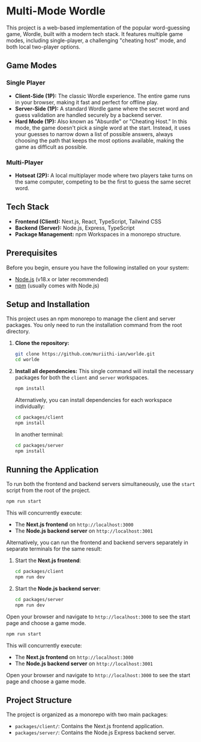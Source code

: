 # Multi-Mode Wordle

This project is a web-based implementation of the popular word-guessing game, Wordle, built with a modern tech stack. It features multiple game modes, including single-player, a challenging "cheating host" mode, and both local two-player options.

## Game Modes

### Single Player
*   **Client-Side (1P):** The classic Wordle experience. The entire game runs in your browser, making it fast and perfect for offline play.
*   **Server-Side (1P):** A standard Wordle game where the secret word and guess validation are handled securely by a backend server.
*   **Hard Mode (1P):** Also known as "Absurdle" or "Cheating Host." In this mode, the game doesn't pick a single word at the start. Instead, it uses your guesses to narrow down a list of possible answers, always choosing the path that keeps the most options available, making the game as difficult as possible.

### Multi-Player
*   **Hotseat (2P):** A local multiplayer mode where two players take turns on the same computer, competing to be the first to guess the same secret word.

## Tech Stack

*   **Frontend (Client):** Next.js, React, TypeScript, Tailwind CSS
*   **Backend (Server):** Node.js, Express, TypeScript
*   **Package Management:** npm Workspaces in a monorepo structure.

## Prerequisites

Before you begin, ensure you have the following installed on your system:
*   [Node.js](https://nodejs.org/en/) (v18.x or later recommended)
*   [npm](https://www.npmjs.com/) (usually comes with Node.js)

## Setup and Installation

This project uses an npm monorepo to manage the client and server packages. You only need to run the installation command from the root directory.

1.  **Clone the repository:**
    ```sh
    git clone https://github.com/muriithi-ian/worlde.git
    cd worlde
    ```

2.  **Install all dependencies:**
    This single command will install the necessary packages for both the `client` and `server` workspaces.
    ```sh
    npm install
    ```

    Alternatively, you can install dependencies for each workspace individually:

    ```sh
    cd packages/client
    npm install
    ```
    In another terminal:
    
    ```sh
    cd packages/server
    npm install
    ```

## Running the Application

To run both the frontend and backend servers simultaneously, use the `start` script from the root of the project.

```sh
npm run start
```

This will concurrently execute:
*   The **Next.js frontend** on `http://localhost:3000`
*   The **Node.js backend server** on `http://localhost:3001`

Alternatively, you can run the frontend and backend servers separately in separate terminals for the same result:

1. Start the **Next.js frontend**:
   ```sh
   cd packages/client
   npm run dev
   ```

2. Start the **Node.js backend server**:
   ```sh
   cd packages/server
   npm run dev
   ```




Open your browser and navigate to `http://localhost:3000` to see the start page and choose a game mode.

```sh
npm run start
```

This will concurrently execute:
*   The **Next.js frontend** on `http://localhost:3000`
*   The **Node.js backend server** on `http://localhost:3001`

Open your browser and navigate to `http://localhost:3000` to see the start page and choose a game mode.

## Project Structure

The project is organized as a monorepo with two main packages:

*   `packages/client/`: Contains the Next.js frontend application.
*   `packages/server/`: Contains the Node.js Express backend server.

